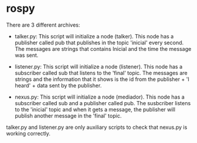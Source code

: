 # rospy
There are 3 different archives:

* talker.py: This script will initialize a node (talker). This node has a publisher called pub that publishes in the topic 'inicial' every second. The messages are strings that contains Inicial and the time the message was sent.

* listener.py: This script will initialize a node (listener). This node has a subscriber called sub that listens to the 'final' topic. The messages are strings and the information that it shows is the id from the publisher + 'I heard' + data sent by the publisher.

* nexus.py: This script will initialize a node (mediador). This node has a subscriber called sub and a publisher called pub. The susbcriber listens to the 'inicial' topic and when it gets a message, the publisher will publish another message in the 'final' topic.

talker.py and listener.py are only auxiliary scripts to check that nexus.py is working correctly.
